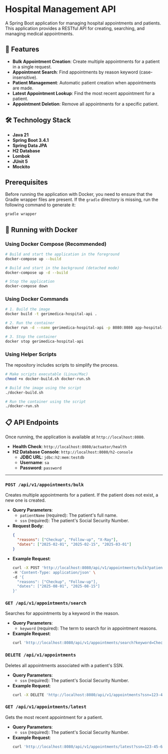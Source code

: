 # Hospital Management API

A Spring Boot application for managing hospital appointments and patients. This application provides a RESTful API for creating, searching, and managing medical appointments.

## 🚀 Features

- **Bulk Appointment Creation**: Create multiple appointments for a patient in a single request.
- **Appointment Search**: Find appointments by reason keyword (case-insensitive).
- **Patient Management**: Automatic patient creation when appointments are made.
- **Latest Appointment Lookup**: Find the most recent appointment for a patient.
- **Appointment Deletion**: Remove all appointments for a specific patient.

## 🛠️ Technology Stack

- **Java 21**
- **Spring Boot 3.4.1**
- **Spring Data JPA**
- **H2 Database**
- **Lombok**
- **JUnit 5**
- **Mockito**

## Prerequisites

Before running the application with Docker, you need to ensure that the Gradle wrapper files are present. If the `gradle` directory is missing, run the following command to generate it:

```bash
gradle wrapper
```

## 🐳 Running with Docker

### Using Docker Compose (Recommended)

```bash
# Build and start the application in the foreground
docker-compose up --build

# Build and start in the background (detached mode)
docker-compose up -d --build

# Stop the application
docker-compose down
```

### Using Docker Commands

```bash
# 1. Build the image
docker build -t gerimedica-hospital-api .

# 2. Run the container
docker run -d --name gerimedica-hospital-api -p 8080:8080 app-hospital-api

# 3. Stop the container
docker stop gerimedica-hospital-api
```

### Using Helper Scripts

The repository includes scripts to simplify the process.

```bash
# Make scripts executable (Linux/Mac)
chmod +x docker-build.sh docker-run.sh

# Build the image using the script
./docker-build.sh

# Run the container using the script
./docker-run.sh
```

## 📋 API Endpoints

Once running, the application is available at `http://localhost:8080`.

- **Health Check**: `http://localhost:8080/actuator/health`
- **H2 Database Console**: `http://localhost:8080/h2-console`
  - **JDBC URL**: `jdbc:h2:mem:testdb`
  - **Username**: `sa`
  - **Password**: `password`

---

### `POST /api/v1/appointments/bulk`
Creates multiple appointments for a patient. If the patient does not exist, a new one is created.

- **Query Parameters**:
  - `patientName` (required): The patient's full name.
  - `ssn` (required): The patient's Social Security Number.
- **Request Body**:
  ```json
  {
    "reasons": ["Checkup", "Follow-up", "X-Ray"],
    "dates": ["2025-02-01", "2025-02-15", "2025-03-01"]
  }
  ```
- **Example Request**:
  ```bash
  curl -X POST 'http://localhost:8080/api/v1/appointments/bulk?patientName=John%20Doe&ssn=123-45-678' \
  -H 'Content-Type: application/json' \
  -d '{
    "reasons": ["Checkup", "Follow-up"],
    "dates": ["2025-08-01", "2025-08-15"]
  }'
  ```

### `GET /api/v1/appointments/search`
Searches for appointments by a keyword in the reason.

- **Query Parameters**:
  - `keyword` (required): The term to search for in appointment reasons.
- **Example Request**:
  ```bash
  curl 'http://localhost:8080/api/v1/appointments/search?keyword=Checkup'
  ```

### `DELETE /api/v1/appointments`
Deletes all appointments associated with a patient's SSN.

- **Query Parameters**:
  - `ssn` (required): The patient's Social Security Number.
- **Example Request**:
  ```bash
  curl -X DELETE 'http://localhost:8080/api/v1/appointments?ssn=123-45-678'
  ```

### `GET /api/v1/appointments/latest`
Gets the most recent appointment for a patient.

- **Query Parameters**:
  - `ssn` (required): The patient's Social Security Number.
- **Example Request**:
  ```bash
  curl 'http://localhost:8080/api/v1/appointments/latest?ssn=123-45-678'
  ``` 

